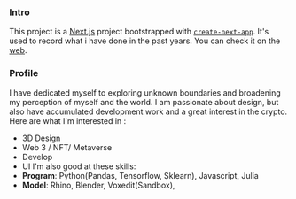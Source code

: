 ### Intro
This project is a [Next.js](https://nextjs.org/) project bootstrapped with [`create-next-app`](https://github.com/vercel/next.js/tree/canary/packages/create-next-app). It's used to record what i have done in the past years. You can check it on the [web](https://zacky.vercel.app/).

### Profile
I have dedicated myself to exploring unknown boundaries and broadening my perception of myself and the world. I am passionate about design, but also have accumulated development work and a great interest in the crypto. Here are what I'm interested in :
- 3D Design
- Web 3 / NFT/ Metaverse
- Develop
- UI
I'm also good at these skills:
- __Program__: Python(Pandas, Tensorflow, Sklearn), Javascript, Julia
- __Model__: Rhino, Blender, Voxedit(Sandbox), 